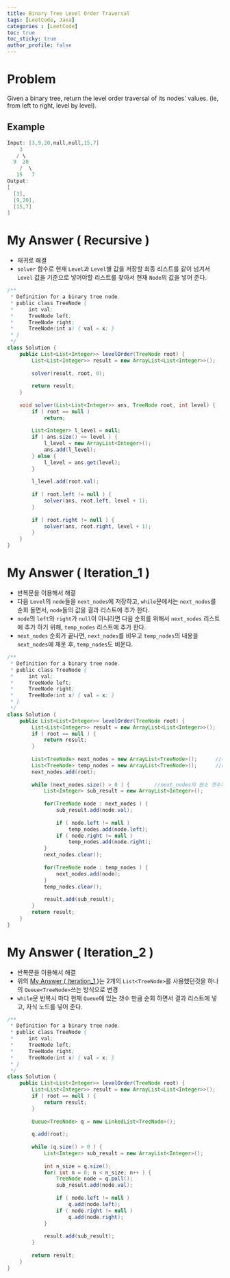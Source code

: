 ```yaml
---
title: Binary Tree Level Order Traversal
tags: [LeetCode, Java]
categories : [LeetCode]
toc: true
toc_sticky: true
author_profile: false
---
```


# Problem

Given a binary tree, return the level order traversal of its nodes' values. (ie, from left to right, level by level).

## Example

```swift
Input: [3,9,20,null,null,15,7]
    3
   / \
  9  20
    /  \
   15   7
Output:
[
  [3],
  [9,20],
  [15,7]
]
```

# My Answer ( Recursive )

* 재귀로 해결
* `solver` 함수로 현재 `Level`과 `Level`별 값을 저장할 최종 리스트를 같이 넘겨서 `Level` 값을 기준으로 넣어야할 리스트를 찾아서 현재 `Node`의 값을 넣어 준다.

```java
/**
 * Definition for a binary tree node.
 * public class TreeNode {
 *     int val;
 *     TreeNode left;
 *     TreeNode right;
 *     TreeNode(int x) { val = x; }
 * }
 */
class Solution {
    public List<List<Integer>> levelOrder(TreeNode root) {
        List<List<Integer>> result = new ArrayList<List<Integer>>();
        
        solver(result, root, 0);
        
        return result;
    }
    
    void solver(List<List<Integer>> ans, TreeNode root, int level) {
        if ( root == null )
            return;
        
        List<Integer> l_level = null;
        if ( ans.size() <= level ) {
            l_level = new ArrayList<Integer>();
            ans.add(l_level);
        } else {
            l_level = ans.get(level);
        }
        
        l_level.add(root.val);
        
        if ( root.left != null ) {
            solver(ans, root.left, level + 1);
        }
        
        if ( root.right != null ) {
            solver(ans, root.right, level + 1);
        }
    }
}
```

# My Answer ( Iteration_1 )

* 반복문을 이용해서 해결
* 다음 `Level`의 `node`들을 `next_nodes`에 저장하고, `while`문에서는 `next_nodes`를 순회 돌면서, `node`들의 값을 결과 리스트에 추가 한다.
* `node`의 `left`와 `right`가 `null`이 아니라면 다음 순회를 위해서 `next_nodes` 리스트에 추가 하기 위해, `temp_nodes` 리스트에 추가 한다.
* `next_nodes` 순회가 끝나면, `next_nodes`를 비우고 `temp_nodes`의 내용을 `next_nodes`에 채운 후, `temp_nodes`도 비운다.

```java
/**
 * Definition for a binary tree node.
 * public class TreeNode {
 *     int val;
 *     TreeNode left;
 *     TreeNode right;
 *     TreeNode(int x) { val = x; }
 * }
 */
class Solution {
    public List<List<Integer>> levelOrder(TreeNode root) {
        List<List<Integer>> result = new ArrayList<List<Integer>>();
        if ( root == null ) {
            return result;
        }
        
        List<TreeNode> next_nodes = new ArrayList<TreeNode>();      //다음 Level의 Node들을 담고 있는 리스트
        List<TreeNode> temp_nodes = new ArrayList<TreeNode>();      //result 리스트에 Node의 값을 넣은 이후 다음 Level의 Node들을 담을 임시 리스트
        next_nodes.add(root);
        
        while (next_nodes.size() > 0 ) {        //next_nodes의 원소 갯수가 0개 라는것은 다음 Level에 해당하는 Node가 없다는 의미
            List<Integer> sub_result = new ArrayList<Integer>();
            
            for(TreeNode node : next_nodes ) {
                sub_result.add(node.val);
                
                if ( node.left != null )
                    temp_nodes.add(node.left);
                if ( node.right != null )
                    temp_nodes.add(node.right);
            }
            next_nodes.clear();
            
            for(TreeNode node : temp_nodes ) {
                next_nodes.add(node);
            }
            temp_nodes.clear();
            
            result.add(sub_result);
        }        
        return result;
    }
}
```

# My Answer ( Iteration_2 )

* 반복문을 이용해서 해결
* 위의 [My Answer ( Iteration_1 )](#my-answer--iteration1)는 2개의 `List<TreeNode>`를 사용했던것을 하나의 `Queue<TreeNode>`쓰는 방식으로 변경
* `while`문 반복시 마다 현재 `Queue`에 있는 갯수 만큼 순회 하면서 결과 리스트에 넣고, 자식 노드를 넣어 준다.

```java
/**
 * Definition for a binary tree node.
 * public class TreeNode {
 *     int val;
 *     TreeNode left;
 *     TreeNode right;
 *     TreeNode(int x) { val = x; }
 * }
 */
class Solution {
    public List<List<Integer>> levelOrder(TreeNode root) {
        List<List<Integer>> result = new ArrayList<List<Integer>>();
        if ( root == null ) {
            return result;
        }
        
        Queue<TreeNode> q = new LinkedList<TreeNode>();
        
        q.add(root);
        
        while (q.size() > 0 ) {            
            List<Integer> sub_result = new ArrayList<Integer>();
            
            int n_size = q.size();
            for( int n = 0; n < n_size; n++ ) {
                TreeNode node = q.poll();
                sub_result.add(node.val);
                
                if ( node.left != null )
                    q.add(node.left);
                if ( node.right != null )
                    q.add(node.right);
            }
            
            result.add(sub_result);
        }
        
        return result;
    }
}
```

